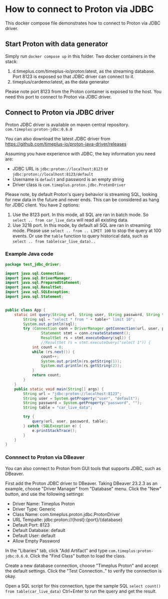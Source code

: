# How to connect to Proton via JDBC

This docker compose file demonstrates how to connect to Proton via JDBC driver.

## Start Proton with data generator

Simply run `docker compose up` in this folder. Two docker containers in the stack:

1. d.timeplus.com/timeplus-io/proton:latest, as the streaming database. Port 8123 is exposed so that JDBC driver can connect to it.
2. timeplus/cardemo:latest, as the data generator

Please note port 8123 from the Proton container is exposed to the host. You need this port to connect to Proton via JDBC driver.

## Connect to Proton via JDBC driver

Proton JDBC driver is available on maven central repository. `com.timeplus:proton-jdbc:0.6.0`

You can also download the latest JDBC driver from https://github.com/timeplus-io/proton-java-driver/releases

Assuming you have experience with JDBC, the key information you need are:
* JDBC URL is `jdbc:proton://localhost:8123` or `jdbc:proton://localhost:8123/default`
* Username is `default` and password is an empty string
* Driver class is `com.timeplus.proton.jdbc.ProtonDriver`

Please note, by default Proton's query behavior is streaming SQL, looking for new data in the future and never ends. This can be considered as hang for JDBC client. You have 2 options:
1. Use the 8123 port. In this mode, all SQL are ran in batch mode. So `select .. from car_live_data` will read all existing data.
2. Use 3218 port. In this mode, by default all SQL are ran in streaming mode. Please use `select .. from .. LIMIT 100` to stop the query at 100 events. Or use the `table` function to query historical data, such as `select .. from table(car_live_data)..`

### Example Java code

```java
package test_jdbc_driver;

import java.sql.Connection;
import java.sql.DriverManager;
import java.sql.PreparedStatement;
import java.sql.ResultSet;
import java.sql.SQLException;
import java.sql.Statement;


public class App {
    static int query(String url, String user, String password, String table) throws SQLException {
        String sql = "select * from " + table+" limit 10";
        System.out.println(sql);
        try (Connection conn = DriverManager.getConnection(url, user, password);
                Statement stmt = conn.createStatement();
                ResultSet rs = stmt.executeQuery(sql)) {
                //ResultSet rs = stmt.executeQuery("select 1")) {
            int count = 0;
            while (rs.next()) {
                count++;
                System.out.println(rs.getString(1));
                System.out.println(rs.getString(2));
            }
            return count;
        }
    }
    public static void main(String[] args) {
        String url = "jdbc:proton://localhost:8123";
        String user = System.getProperty("user", "default");
        String password = System.getProperty("password", "");
        String table = "car_live_data";

        try {
            query(url, user, password, table);
        } catch (SQLException e) {
            e.printStackTrace();
        }
    }
}
```

### Connnect to Proton via DBeaver

You can also connect to Proton from GUI tools that supports JDBC, such as DBeaver.

First add the Proton JDBC driver to DBeaver. Taking DBeaver 23.2.3 as an example, choose "Driver Manager" from "Database" menu. Click the "New" button, and use the following settings:
* Driver Name: Timeplus Proton
* Driver Type: Generic
* Class Name: com.timeplus.proton.jdbc.ProtonDriver
* URL Tempalte: jdbc:proton://{host}:{port}/{database}
* Default Port: 8123
* Default Database: default
* Default User: default
* Allow Empty Password

In the "Libaries" tab, click "Add Artifact" and type `com.timeplus:proton-jdbc:0.6.0`. Click the "Find Class" button to load the class.

Create a new database connection, choose "Timeplus Proton" and accept the default settings. Click the "Test Connection.." to verify the connection is okay.

Open a SQL script for this connection, type the sample SQL `select count() from table(car_live_data)` Ctrl+Enter to run the query and get the result.
